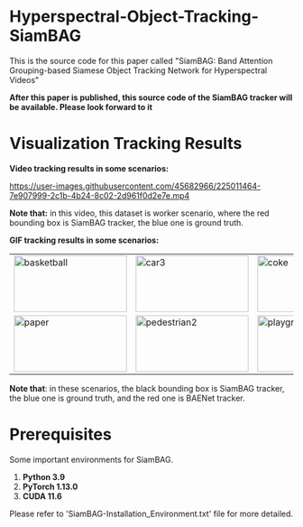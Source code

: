 # Hyperspectral-Object-Tracking-SiamBAG

This is the source code for this paper called "SiamBAG: Band Attention Grouping-based Siamese Object Tracking Network for Hyperspectral Videos"

**After this paper is published, this source code of the SiamBAG tracker will be available. Please look forward to it**



# Visualization Tracking Results

**Video tracking results in some scenarios:**

https://user-images.githubusercontent.com/45682966/225011464-7e907999-2c1b-4b24-8c02-2d961f0d2e7e.mp4

**Note that:** in this video, this dataset is worker scenario, where the red bounding box is SiamBAG tracker, the blue one is ground truth.


**GIF tracking results in some scenarios:**
<table><tr>
  <td><img src="basketball.gif" alt="basketball" width="200px" height="100px"></td>
  <td><img src="car3.gif" alt="car3" width="200px" height="100px"></td>
  <td><img src="coke.gif" alt="coke" width="200px" height="100px"></td>
  <td><img src="forest2.gif" alt="forest2" width="200px" height="100px"></td>
</tr>
<tr>
  <td><img src="paper.gif" alt="paper" width="200px" height="100px"></td>
  <td><img src="pedestrian2.gif" alt="pedestrian2" width="200px" height="100px"></td>
  <td><img src="playground.gif" alt="playground" width="200px" height="100px"></td>
</tr></table>


**Note that**: in these scenarios, the black bounding box is SiamBAG tracker, the blue one is ground truth, and the red one is BAENet tracker. 
# Prerequisites

Some important environments for SiamBAG. 

1. **Python 3.9**
2. **PyTorch 1.13.0**
3. **CUDA 11.6**

Please refer to 'SiamBAG-Installation_Environment.txt' file for more detailed.
